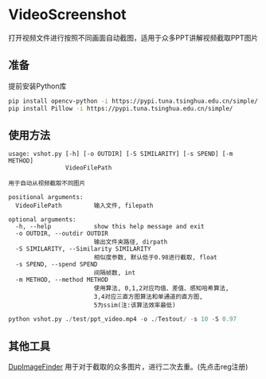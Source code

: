 # VideoScreenshot
打开视频文件进行按照不同画面自动截图，适用于众多PPT讲解视频截取PPT图片

## 准备

提前安装Python库
```bash
pip install opencv-python -i https://pypi.tuna.tsinghua.edu.cn/simple/ 
pip install Pillow -i https://pypi.tuna.tsinghua.edu.cn/simple/
```

## 使用方法

```
usage: vshot.py [-h] [-o OUTDIR] [-S SIMILARITY] [-s SPEND] [-m METHOD]
                VideoFilePath

用于自动从视频截取不同图片

positional arguments:
  VideoFilePath         输入文件, filepath

optional arguments:
  -h, --help            show this help message and exit
  -o OUTDIR, --outdir OUTDIR
                        输出文件夹路径, dirpath
  -S SIMILARITY, --Similarity SIMILARITY
                        相似度参数, 默认低于0.98进行截取, float
  -s SPEND, --spend SPEND
                        间隔帧数, int
  -m METHOD, --method METHOD
                        使用算法, 0,1,2对应均值、差值、感知哈希算法, 
                        3,4对应三直方图算法和单通道的直方图,
                        5为ssim(注:该算法效率最低)
```

```python
python vshot.py ./test/ppt_video.mp4 -o ./Testout/ -s 10 -S 0.97
```

## 其他工具

[DupImageFinder](./other_tools/DupImageFinder/) 用于对于截取的众多图片，进行二次去重。(先点击reg注册)
